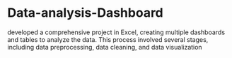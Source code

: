 # Data-analysis-Dashboard
developed a comprehensive project in Excel, creating multiple dashboards and tables to analyze the data. This process involved several stages, including data preprocessing, data cleaning, and data visualization
